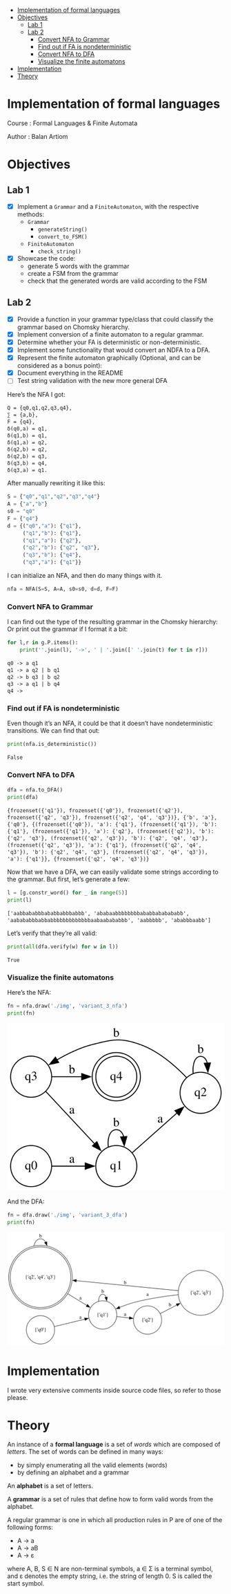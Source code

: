 - [Implementation of formal languages](#orgdedd13b)
- [Objectives](#orga50e6c3)
  - [Lab 1](#orge771af6)
  - [Lab 2](#orgceac484)
    - [Convert NFA to Grammar](#org433e403)
    - [Find out if FA is nondeterministic](#org16335b2)
    - [Convert NFA to DFA](#org14d90c4)
    - [Visualize the finite automatons](#org5d13b6c)
- [Implementation](#org7636aa8)
- [Theory](#org41cfd2c)




<a id="orgdedd13b"></a>

# Implementation of formal languages

Course
: Formal Languages &amp; Finite Automata

Author
: Balan Artiom


<a id="orga50e6c3"></a>

# Objectives


<a id="orge771af6"></a>

## Lab 1

-   [X] Implement a  `Grammar` and a `FiniteAutomaton`, with the respective methods:
    -   `Grammar`
        -   `generateString()`
        -   `convert_to_FSM()`
    -   `FiniteAutomaton`
        -   `check_string()`
-   [X] Showcase the code:
    -   generate 5 words with the grammar
    -   create a FSM from the grammar
    -   check that the generated words are valid according to the FSM


<a id="orgceac484"></a>

## Lab 2

-   [X] Provide a function in your grammar type/class that could classify the grammar based on Chomsky hierarchy.
-   [X] Implement conversion of a finite automaton to a regular grammar.
-   [X] Determine whether your FA is deterministic or non-deterministic.
-   [X] Implement some functionality that would convert an NDFA to a DFA.
-   [X] Represent the finite automaton graphically (Optional, and can be considered as a bonus point):
-   [X] Document everything in the README
-   [ ] Test string validation with the new more general DFA

Here&rsquo;s the NFA I got:

```text
Q = {q0,q1,q2,q3,q4},
∑ = {a,b},
F = {q4},
δ(q0,a) = q1,
δ(q1,b) = q1,
δ(q1,a) = q2,
δ(q2,b) = q2,
δ(q2,b) = q3,
δ(q3,b) = q4,
δ(q3,a) = q1.
```

After manually rewriting it like this:

```python
S = {"q0","q1","q2","q3","q4"}
A = {"a","b"}
s0 = "q0"
F = {"q4"}
d = {("q0","a"): {"q1"},
     ("q1","b"): {"q1"},
     ("q1","a"): {"q2"},
     ("q2","b"): {"q2", "q3"},
     ("q3","b"): {"q4"},
     ("q3","a"): {"q1"}}
```

I can initialize an NFA, and then do many things with it.

```python
nfa = NFA(S=S, A=A, s0=s0, d=d, F=F)
```


<a id="org433e403"></a>

### Convert NFA to Grammar

I can find out the type of the resulting grammar in the Chomsky hierarchy:
Or print out the grammar if I format it a bit:

```python
for l,r in g.P.items():
    print(''.join(l), '->', ' | '.join([' '.join(t) for t in r]))
```

```text
q0 -> a q1
q1 -> a q2 | b q1
q2 -> b q3 | b q2
q3 -> a q1 | b q4
q4 ->
```


<a id="org16335b2"></a>

### Find out if FA is nondeterministic

Even though it&rsquo;s an NFA, it could be that it doesn&rsquo;t have nondeterministic transitions.
We can find that out:

```python
print(nfa.is_deterministic())
```

```text
False
```


<a id="org14d90c4"></a>

### Convert NFA to DFA

```python
dfa = nfa.to_DFA()
print(dfa)
```

```text
{frozenset({'q1'}), frozenset({'q0'}), frozenset({'q2'}), frozenset({'q2', 'q3'}), frozenset({'q2', 'q4', 'q3'})}, {'b', 'a'}, {'q0'}, {(frozenset({'q0'}), 'a'): {'q1'}, (frozenset({'q1'}), 'b'): {'q1'}, (frozenset({'q1'}), 'a'): {'q2'}, (frozenset({'q2'}), 'b'): {'q2', 'q3'}, (frozenset({'q2', 'q3'}), 'b'): {'q2', 'q4', 'q3'}, (frozenset({'q2', 'q3'}), 'a'): {'q1'}, (frozenset({'q2', 'q4', 'q3'}), 'b'): {'q2', 'q4', 'q3'}, (frozenset({'q2', 'q4', 'q3'}), 'a'): {'q1'}}, {frozenset({'q2', 'q4', 'q3'})}
```

Now that we have a DFA, we can easily validate some strings according to the grammar.
But first, let&rsquo;s generate a few:

```python
l = [g.constr_word() for _ in range(5)]
print(l)
```

```text
['aabbababbbababbabbbabbb', 'ababaabbbbbbbbababbababababb', 'aabababbbabbabbbbbbbbbbbbbaabaabababbb', 'aabbbbb', 'ababbbaabb']
```

Let&rsquo;s verify that they&rsquo;re all valid:

```python
print(all(dfa.verify(w) for w in l))
```

```text
True
```


<a id="org5d13b6c"></a>

### Visualize the finite automatons

Here&rsquo;s the NFA:

```python
fn = nfa.draw('./img', 'variant_3_nfa')
print(fn)
```

![img](img/variant_3_nfa.gv.svg)

And the DFA:

```python
fn = dfa.draw('./img', 'variant_3_dfa')
print(fn)
```

![img](img/variant_3_dfa.gv.svg)


<a id="org7636aa8"></a>

# Implementation

I wrote very extensive comments inside source code files, so refer to those please.


<a id="org41cfd2c"></a>

# Theory

An instance of a **formal language** is a set of _words_ which are composed of _letters_.
The set of words can be defined in many ways:

-   by simply enumerating all the valid elements (words)
-   by defining an alphabet and a grammar

An **alphabet** is a set of letters.

A **grammar** is a set of rules that define how to form valid words from the alphabet.

A regular grammar is one in which all production rules in P are of one of the following forms:

-   A → a
-   A → aB
-   A → ε

where A, B, S ∈ N are non-terminal symbols, a ∈ Σ is a terminal symbol,
and ε denotes the empty string, i.e. the string of length 0. S is called the start symbol.

